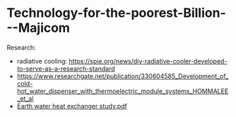 # Technology-for-the-poorest-Billion---Majicom

Research:
- radiative cooling: https://spie.org/news/diy-radiative-cooler-developed-to-serve-as-a-research-standard
- https://www.researchgate.net/publication/330604585_Development_of_cold-hot_water_dispenser_with_thermoelectric_module_systems_HOMMALEE_et_al
- [Earth water heat exchanger study.pdf](https://github.com/user-attachments/files/20281119/Earth.water.heat.exchanger.study.pdf)
